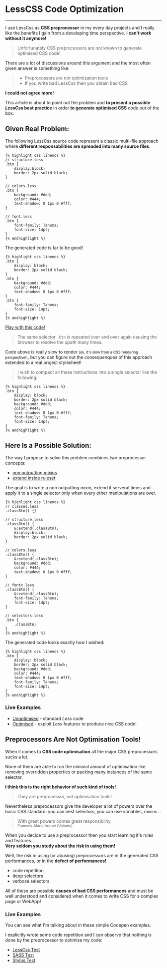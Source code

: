 # LessCSS Code Optimization
---

I use LessCss as **CSS preprocessor** in my every day projects and I really like the
benefits I gain from a developing time perspective. **I can't work without it anymore!**

> Unfortunately CSS preprocessors are not known to generate optimised CSS code!

There are a lot of discussions around this argument and the most often 
given answer is something like:

> - Preprocessors are not optimization tools
> - If you write bad LessCss then you obtain bad CSS

**I could not agree more!**

This article is about to point out the problem and **to present a possible _LessCss_ 
best practice** in order **to generate optimised CSS** code out of the box.

<!--more-->

## Given Real Problem:

The following LessCss source code represent a classic multi-file approach where **different 
responsabilities are spreaded into many source files**.

    {% highlight css linenos %}
    // structure.less
    .btn {
        display:block;
        border: 2px solid black;
    }
    
    // colors.less
    .btn {
        background: #ddd;
        color: #444;
        text-shadow: 0 1px 0 #fff;
    }
    
    // font.less
    .btn {
        font-family: Tahoma;
        font-size: 14pt;
    }
    {% endhighlight %}
    
The generated code is far to be good!
    
    {% highlight css linenos %}
    .btn {
        display: block;
        border: 2px solid black;
    }
    .btn {
        background: #ddd;
        color: #444;
        text-shadow: 0 1px 0 #fff;
    }
    .btn {
        font-family: Tahoma;
        font-size: 14pt;
    }
    {% endhighlight %}

[Play with this code!](http://codepen.io/mpeg/pen/fnzwc)

> The same selector `.btn` is repeated over and over again causing the 
> browser to resolve the _xpath_ many times. 

Code above is really slow to render <small>(ok, it's slow from a CSS rendering perspective!)</small>, but you can figure out the consequenques of this approach 
extended to a real project stylesheet!

> I wish to compact all these instructions into a single selector like the following:

    {% highlight css linenos %}
    .btn {
        display: block;
        border: 2px solid black;
        background: #ddd;
        color: #444;
        text-shadow: 0 1px 0 #fff;
        font-family: Tahoma;
        font-size: 14pt;
    }
    {% endhighlight %}

## Here Is a Possible Solution:

The way I propose to solve this problem combines two preprocessor concepts:

- [non outputting mixins](http://lesscss.org/features/#mixins-feature-not-outputting-the-mixin)
- [extend inside ruleset](http://lesscss.org/features/#extend-feature-extend-inside-ruleset)

The goal is to write a non outputting mixin, extend it serveral times and apply it to a single
selector only when every other manipulations are over.

    {% highlight css linenos %}
    // classes.less
    .classBtn() {}
    
    // structure.less
    .classBtn() {
        &:extend(.classBtn);
        display:block;
        border: 2px solid black;
    }
    
    // colors.less
    .classBtn() {
        &:extend(.classBtn);
        background: #ddd;
        color: #444;
        text-shadow: 0 1px 0 #fff;
    }
    
    // fontx.less
    .classBtn() {
        &:extend(.classBtn);
        font-family: Tahoma;
        font-size: 14pt;
    }
    
    // selectors.less
    .btn {
        .classBtn;
    }
    {% endhighlight %}
    
The generated code looks exactly how I wished:
    
    {% highlight css linenos %}
    .btn {
        display: block;
        border: 2px solid black;
        background: #ddd;
        color: #444;
        text-shadow: 0 1px 0 #fff;
        font-family: Tahoma;
        font-size: 14pt;
    }
    {% endhighlight %}

### Live Examples

- [Unoptimised](http://codepen.io/mpeg/pen/fnzwc) - standard _Less_ code
- [Optimised](http://codepen.io/mpeg/pen/bmztk) - exploit _Less_ features to produce nice CSS code!

## Preprocessors Are Not Optimisation Tools!

When it comes to **CSS code optimisation** all the major CSS preprocessors sucks a lot.

None of them are able to run the minimal amount of optimisation like removing overridden properties or packing many instances of the same selector.

**I think this is the right behavior of such kind of tools!**

> They are preprocessor, not optimisation tools!

Nevertheless preprocessors give the developer a lot of powers over the basic CSS standard: you can nest selectors, you can use variables, mixins... 

> With great powers comes great responsibility  
> <small>Francois-Marie Arouet (Voltaire)</small>

When you decide to use a preprocessor then you start learning it's rules and features.  
**Very seldom you study about the risk in using them!**

Well, the risk in using (or abusing) preprocessors are in the generated CSS performances, or in the **defect of performances!** 

- code repetition
- deep selectors
- verbose selectors

All of these are possible **causes of bad CSS performances** and must be well understood and considered when it comes to write CSS for a complex page or WebApp!

### Live Examples

You can see what I'm talking about in these simple Codepen examples.

I explicitly wrote some code repetition and I can observe that nothing is done by the preprocessor to optimise my code:

- [LessCss Test](http://codepen.io/mpeg/pen/JjrED)
- [SASS Test](http://codepen.io/mpeg/pen/gliCH)
- [Stylus Test](http://codepen.io/mpeg/pen/HpefF)
